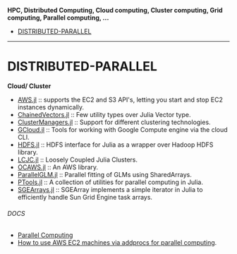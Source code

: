 __HPC, Distributed Computing, Cloud computing, Cluster computing, Grid computing, Parallel computing, ...__

- [DISTRIBUTED-PARALLEL](#distributed-parallel) 

----

# DISTRIBUTED-PARALLEL
**Cloud/ Cluster**
- [AWS.jl](https://github.com/amitmurthy/AWS.jl) :: supports the EC2 and S3 API's, letting you start and stop EC2 instances dynamically.
- [ChainedVectors.jl](https://github.com/tanmaykm/ChainedVectors.jl) :: Few utility types over Julia Vector type.
- [ClusterManagers.jl](https://github.com/JuliaLang/ClusterManagers.jl) :: Support for different clustering technologies.
- [GCloud.jl](https://github.com/spencerlyon2/GCloud.jl) :: Tools for working with Google Compute engine via the cloud CLI.
- [HDFS.jl](https://github.com/tanmaykm/HDFS.jl) :: HDFS interface for Julia as a wrapper over Hadoop HDFS library.
- [LCJC.jl]((https://github.com/amitmurthy/LCJC.jl)) :: Loosely Coupled Julia Clusters.
- [OCAWS.jl](https://github.com/samoconnor/OCAWS.jl) :: An AWS library.
- [ParallelGLM.jl](https://github.com/dmbates/ParallelGLM.jl) :: Parallel fitting of GLMs using SharedArrays.
- [PTools.jl](https://github.com/amitmurthy/PTools.jl) :: A collection of utilities for parallel computing in Julia.
- [SGEArrays.jl](https://github.com/davidavdav/SGEArrays.jl) :: SGEArray implements a simple iterator in Julia to efficiently handle Sun Grid Engine task arrays.

###### DOCS
- [Parallel Computing](http://docs.julialang.org/en/latest/manual/parallel-computing/)
- [How to use AWS EC2 machines via addprocs for parallel computing](http://docs.julialang.org/en/latest/stdlib/base/#parallel-computing).



